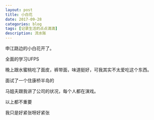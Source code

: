 ```yaml
---
layout: post
title: 小白花
date: 2017-09-28
categories: blog
tags: [记录生活的点点滴滴]
description: 流水账
---
```


申江路边的小白花开了。

全面的学习UFPS

晚上跟水蜜桃吃了面皮，裤带面，味道挺好，可我其实不太爱吃这个东西。

面试了一个住康桥半岛的

马姐夫跟我讲了公司的状况，每个人都在演戏。

以上都不重要

我只是好紧张呀好紧张





 















